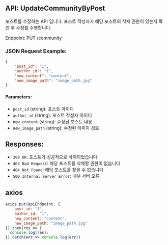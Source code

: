 ## API: UpdateCommunityByPost

포스트를 수정하는 API 입니다.
포스트 작성자가 해당 포스트의 삭제 권한이 있는지 확인 후 수정를 수행합니다.

Endpoint: PUT /community

### JSON Request Example:
```json
{
    "post_id": "1",
    "author_id": "1",
    "new_content": "content",
    "new_image_path": "image_path.jpg"
}
```

#### Parameters:

- `post_id` (string): 포스트 아이디
- `author_id` (string): 포스트 작성자 아이디
- `new_content` (string): 수정된 포스트 내용
- `new_image_path` (string): 수정된 이미지 경로

## Responses:

- `200 OK`: 포스트가 성공적으로 삭제되었습니다
- `403 Bad Request`: 해당 포스트를 삭제할 권한이 없습니다
- `404 Not Found`: 해당 포스트를 찾을 수 없습니다
- `500 Internal Server Error`: 내부 서버 오류

## axios
```js
axios.put(apiEndpoint, {
    post_id: "1",
    author_id: "1",
    new_content: "content",
    new_image_path: "image_path.jpg"
}).then(res => {
  console.log(res);
}).catch(err => console.log(err))
```
